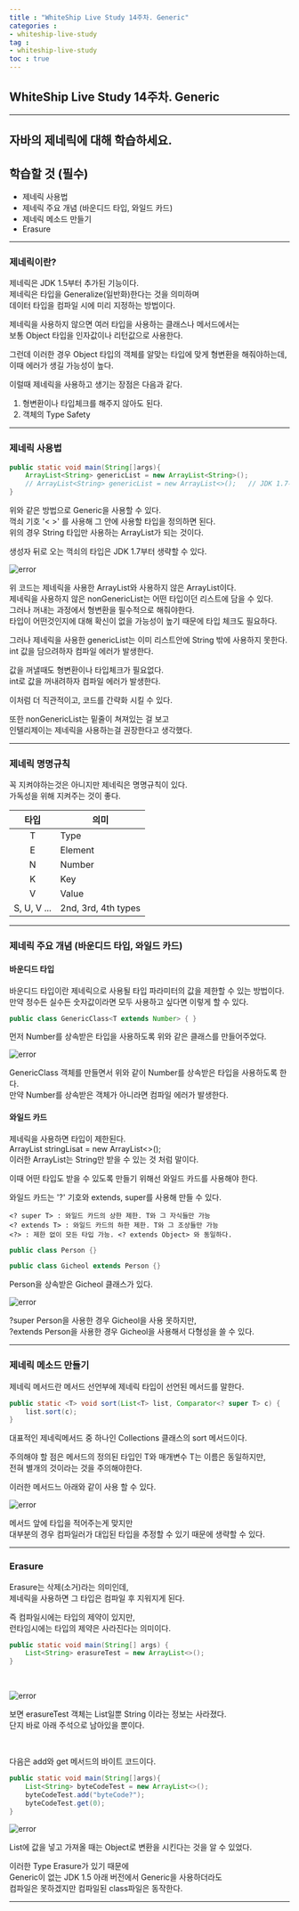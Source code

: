 ```yaml
---
title : "WhiteShip Live Study 14주차. Generic"
categories :
- whiteship-live-study
tag :
- whiteship-live-study
toc : true
---
```


## WhiteShip Live Study 14주차. Generic

---

## 자바의 제네릭에 대해 학습하세요.

## 학습할 것 (필수)
- 제네릭 사용법
- 제네릭 주요 개념 (바운디드 타입, 와일드 카드)
- 제네릭 메소드 만들기
- Erasure

---

### 제네릭이란?

제네릭은 JDK 1.5부터 추가된 기능이다.  
제네릭은 타입을 Generalize(일반화)한다는 것을 의미하며    
데이터 타입을 컴파일 시에 미리 지정하는 방법이다.  

제네릭을 사용하지 않으면 여러 타입을 사용하는 클래스나 메서드에서는  
보통 Object 타입을 인자값이나 리턴값으로 사용한다.  

그런데 이러한 경우 Object 타입의 객체를 알맞는 타입에 맞게 형변환을 해줘야하는데,  
이때 에러가 생길 가능성이 높다.  

이럴때 제네릭을 사용하고 생기는 장점은 다음과 같다.  
1. 형변환이나 타입체크를 해주지 않아도 된다.  
2. 객체의 Type Safety

---

### 제네릭 사용법

```java
public static void main(String[]args){
    ArrayList<String> genericList = new ArrayList<String>();
    // ArrayList<String> genericList = new ArrayList<>();   // JDK 1.7부터 가능한 방법
}
```

위와 같은 방법으로 Generic을 사용할 수 있다.  
꺽쇠 기호 '< >' 를 사용해 그 안에 사용할 타입을 정의하면 된다.  
위의 경우 String 타입만 사용하는 ArrayList가 되는 것이다.  

생성자 뒤로 오는 꺽쇠의 타입은 JDK 1.7부터 생략할 수 있다.  


![error](/assets/images/whiteship-live-study/2021-02-24/generic-arraylist.png)  

위 코드는 제네릭을 사용한 ArrayList와 사용하지 않은 ArrayList이다.  
제네릭을 사용하지 않은 nonGenericList는 어떤 타입이던 리스트에 담을 수 있다.  
그러나 꺼내는 과정에서 형변환을 필수적으로 해줘야한다.  
타입이 어떤것인지에 대해 확신이 없을 가능성이 높기 때문에 타입 체크도 필요하다.  

그러나 제네릭을 사용한 genericList는 이미 리스트안에 String 밖에 사용하지 못한다.  
int 값을 담으려하자 컴파일 에러가 발생한다.  

값을 꺼낼때도 형변환이나 타입체크가 필요없다.  
int로 값을 꺼내려하자 컴파일 에러가 발생한다.  

이처럼 더 직관적이고, 코드를 간략화 시킬 수 있다.  

또한 nonGenericList는 밑줄이 쳐져있는 걸 보고  
인텔리제이는 제네릭을 사용하는걸 권장한다고 생각했다.  

---

### 제네릭 명명규칙

꼭 지켜야하는것은 아니지만 제네릭은 명명규칙이 있다.  
가독성을 위해 지켜주는 것이 좋다.  

| 타입             | 의미                    |
| :-------------: | ---------------------- |
| T               | Type                   |
| E               | Element                |
| N               | Number                 |
| K               | Key                    |
| V               | Value                  |
| S, U, V ...     | 2nd, 3rd, 4th types    |

---

### 제네릭 주요 개념 (바운디드 타입, 와일드 카드)

#### 바운디드 타입

바운디드 타입이란 제네릭으로 사용될 타입 파라미터의 값을 제한할 수 있는 방법이다.  
만약 정수든 실수든 숫자값이라면 모두 사용하고 싶다면 이렇게 할 수 있다.  

```java
public class GenericClass<T extends Number> { }
```

먼저 Number를 상속받은 타입을 사용하도록 위와 같은 클래스를 만들어주었다.  

![error](/assets/images/whiteship-live-study/2021-02-24/number-extends.png)

GenericClass 객체를 만들면서 위와 같이 Number를 상속받은 타입을 사용하도록 한다.  
만약 Number를 상속받은 객체가 아니라면 컴파일 에러가 발생한다.  

#### 와일드 카드

제네릭을 사용하면 타입이 제한된다.  
ArrayList<String> stringLisat = new ArrayList<>();  
이러한 ArrayList는 String만 받을 수 있는 것 처럼 말이다.  

이때 어떤 타입도 받을 수 있도록 만들기 위해선 와일드 카드를 사용해야 한다.  

와일드 카드는 '?' 기호와 extends, super를 사용해 만들 수 있다.  

```text
<? super T> : 와일드 카드의 상한 제한. T와 그 자식들만 가능
<? extends T> : 와일드 카드의 하한 제한. T와 그 조상들만 가능
<?> : 제한 없이 모든 타입 가능. <? extends Object> 와 동일하다.
```

```java
public class Person {}

public class Gicheol extends Person {}
```

Person을 상속받은 Gicheol 클래스가 있다.  

![error](/assets/images/whiteship-live-study/2021-02-24/super-extends.png)  

?super Person을 사용한 경우 Gicheol을 사용 못하지만,  
?extends Person을 사용한 경우 Gicheol을 사용해서 다형성을 쓸 수 있다.    

---

### 제네릭 메소드 만들기

제네릭 메서드란 메서드 선언부에 제네릭 타입이 선언된 메서드를 말한다.  

```java
public static <T> void sort(List<T> list, Comparator<? super T> c) {
    list.sort(c);
}
```

대표적인 제네릭메서드 중 하나인 Collections 클래스의 sort 메서드이다.  

주의해야 할 점은 메서드의 정의된 타입인 T와 매개변수 T는 이름은 동일하지만,  
전혀 별개의 것이라는 것을 주의해야한다.  

이러한 메서드느 아래와 같이 사용 할 수 있다.  

![error](/assets/images/whiteship-live-study/2021-02-24/collections-sort.png)  

메서드 앞에 타입을 적어주는게 맞지만  
대부분의 경우 컴파일러가 대입된 타입을 추정할 수 있기 때문에 생략할 수 있다.  

---

### Erasure

Erasure는 삭제(소거)라는 의미인데,  
제네릭을 사용하면 그 타입은 컴파일 후 지워지게 된다.  

즉 컴파일시에는 타입의 제약이 있지만,  
런타임시에는 타입의 제약은 사라진다는 의미이다.  

```java
public static void main(String[] args) {
    List<String> erasureTest = new ArrayList<>();
}
```
<br>

![error](/assets/images/whiteship-live-study/2021-02-24/erasure.png)  

보면 erasureTest 객체는 List일뿐 String 이라는 정보는 사라졌다.  
단지 바로 아래 주석으로 남아있을 뿐이다.  

<br>

다음은 add와 get 메서드의 바이트 코드이다.  

```java
public static void main(String[]args){
    List<String> byteCodeTest = new ArrayList<>();
    byteCodeTest.add("byteCode?");
    byteCodeTest.get(0);
}
```

![error](/assets/images/whiteship-live-study/2021-02-24/add-get-erasure.png)  

List에 값을 넣고 가져올 때는 Object로 변환을 시킨다는 것을 알 수 있었다.  

이러한 Type Erasure가 있기 때문에  
Generic이 없는 JDK 1.5 아래 버전에서 Generic을 사용하더라도    
컴파일은 못하겠지만 컴파일된 class파일은 동작한다.  

---